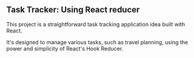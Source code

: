 ## Task Tracker: Using React reducer

This project is a straightforward task tracking application idea built with React.

It's designed to manage various tasks, such as travel planning, using the power and simplicity of React's Hook Reducer.
